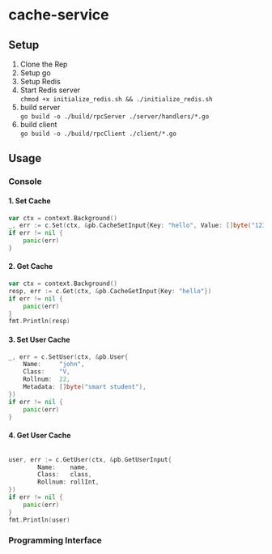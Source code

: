 # cache-service

## Setup
1. Clone the Rep
2. Setup go
3. Setup Redis
4. Start Redis server <br> ```chmod +x initialize_redis.sh && ./initialize_redis.sh```
5. build server <br> ```go build -o ./build/rpcServer ./server/handlers/*.go```
6. build client <br> ```go build -o ./build/rpcClient ./client/*.go```

## Usage
### Console

#### 1. Set Cache
```    go
var ctx = context.Background()
_, err := c.Set(ctx, &pb.CacheSetInput{Key: "hello", Value: []byte("123")})
if err != nil {
	panic(err)
}
```
#### 2. Get Cache
```    go
var ctx = context.Background()
resp, err := c.Get(ctx, &pb.CacheGetInput{Key: "hello"})
if err != nil {
	panic(err)
}
fmt.Println(resp)
```
#### 3. Set User Cache
```    go
_, err = c.SetUser(ctx, &pb.User{
	Name:     "john",
	Class:    "V,
	Rollnum:  22,
	Metadata: []byte("smart student"),
})
if err != nil {
	panic(err)
}
```
#### 4. Get User Cache
```    go

user, err := c.GetUser(ctx, &pb.GetUserInput{
		Name:    name,
		Class:   class,
		Rollnum: rollInt,
})
if err != nil {
	panic(err)
}
fmt.Println(user)
```

### Programming Interface